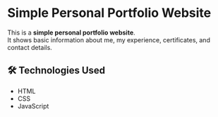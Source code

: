 # Simple Personal Portfolio Website
This is a **simple personal portfolio website**.  
It shows basic information about me, my experience, certificates, and contact details.
## 🛠 Technologies Used
- HTML  
- CSS  
- JavaScript
